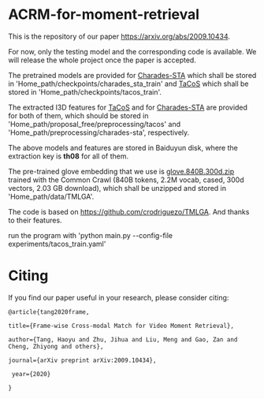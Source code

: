 # ACRM-for-moment-retrieval

This is the repository of our paper https://arxiv.org/abs/2009.10434. 

For now, only the testing model and the corresponding code is available. We will release the whole project once the paper is accepted.

The pretrained models are provided for [Charades-STA](https://pan.baidu.com/s/1u_MvZA2yG7hI1VvAXmWLeA) which shall be stored in 'Home_path/checkpoints/charades_sta_train' and [TaCoS](https://pan.baidu.com/s/1S68-mba5M22YAX5XeOW6AQ) which shall be stored in 'Home_path/checkpoints/tacos_train'.

The extracted I3D features for [TaCoS](https://pan.baidu.com/s/1SyadxAp5gkst6rVP0RImLA) and for [Charades-STA](https://pan.baidu.com/s/1ATGRLtksAR5Y2hLBZvW5vw) are provided for both of them, which should be stored in 'Home_path/proposal_free/preprocessing/tacos' and 'Home_path/preprocessing/charades-sta', respectively.

The above models and features are stored in Baiduyun disk, where the extraction key is **th08** for all of them.

The pre-trained glove embedding that we use is [glove.840B.300d.zip](https://nlp.stanford.edu/projects/glove/) trained with the Common Crawl (840B tokens, 2.2M vocab, cased, 300d vectors, 2.03 GB download), which shall be unzipped and stored in 'Home_path/data/TMLGA'.

The code is based on https://github.com/crodriguezo/TMLGA. And thanks to their features.

run the program with 'python main.py --config-file experiments/tacos_train.yaml'

# Citing

If you find our paper useful in your research, please consider citing:


``@article{tang2020frame,``

  ``title={Frame-wise Cross-modal Match for Video Moment Retrieval},``
  
  ``author={Tang, Haoyu and Zhu, Jihua and Liu, Meng and Gao, Zan and Cheng, Zhiyong and others},``
  
  ``journal={arXiv preprint arXiv:2009.10434},``
  
 `` year={2020}``
 
``}``

